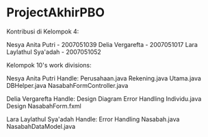 # ProjectAkhirPBO

Kontribusi di Kelompok 4:

Nesya Anita Putri - 2007051039
Delia Vergarefta - 2007051017
Lara Laylathul Sya'adah - 2007051052

Kelompok 10's work divisions:

Nesya Anita Putri Handle:
Perusahaan.java
Rekening.java
Utama.java
DBHelper.java
NasabahFormController.java

Delia Vergarefta  Handle:
Design Diagram
Error Handling
Individu.java
Design NasabahForm.fxml

Lara Laylathul Sya'adah Handle:
Error Handling
Nasabah.java
NasabahDataModel.java

